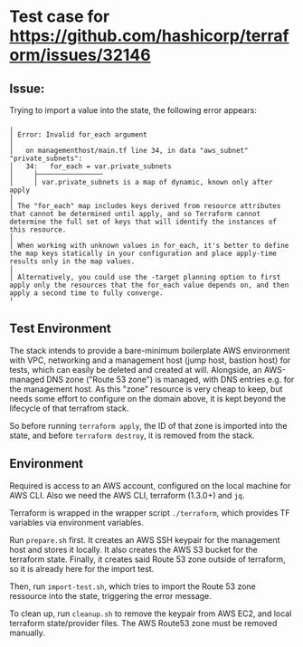 Test case for https://github.com/hashicorp/terraform/issues/32146
=================================================================

Issue:
------

Trying to import a value into the state, the following  error appears:
````
╷
│ Error: Invalid for_each argument
│ 
│   on managementhost/main.tf line 34, in data "aws_subnet" "private_subnets":
│   34:   for_each = var.private_subnets
│     ├────────────────
│     │ var.private_subnets is a map of dynamic, known only after apply
│ 
│ The "for_each" map includes keys derived from resource attributes that cannot be determined until apply, and so Terraform cannot determine the full set of keys that will identify the instances of this resource.
│ 
│ When working with unknown values in for_each, it's better to define the map keys statically in your configuration and place apply-time results only in the map values.
│ 
│ Alternatively, you could use the -target planning option to first apply only the resources that the for_each value depends on, and then apply a second time to fully converge.
╵
````

Test Environment
----------------

The stack intends to provide a bare-minimum boilerplate AWS environment with VPC, networking and a management host (jump host, bastion host) for tests, which can easily be deleted and created at will.
Alongside, an AWS-managed DNS zone ("Route 53 zone") is managed, with DNS entries e.g. for the management host. As this "zone" resource is very cheap to keep, but needs some effort to configure on the domain above, it is kept beyond the lifecycle of that terrafrom stack.

So before running `terraform apply`, the ID of that zone is imported into the state, and before `terraform destroy`, it is removed from the stack.

Environment
-----------
Required is access to an AWS account, configured on the local machine for AWS CLI. Also we need the AWS CLI, terraform (1.3.0+) and `jq`.

Terraform is wrapped in the wrapper script `./terraform`, which provides TF variables via environment variables.

Run `prepare.sh` first. It creates an AWS SSH keypair for the management host and stores it locally. It also creates the AWS S3 bucket for the terraform state. Finally, it creates said Route 53 zone outside of terraform, so it is already here for the import test.

Then, run `import-test.sh`, which tries to import the Route 53 zone ressource into the state, triggering the error message.

To clean up, run `cleanup.sh` to remove the keypair from AWS EC2, and local terraform state/provider files. The AWS Route53 zone must be removed manually.